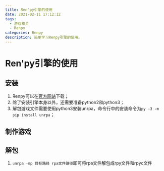 ```yaml
---
title: Ren'py引擎的使用
date: 2021-02-11 17:12:12
tags:
  - 游戏相关
  - Renpy
categories: Renpy
description: 简单学习Renpy引擎的使用。
---
```

# Ren'py引擎的使用

## 安装

1. Renpy可以在[官方网站](https://www.renpy.org/)下载；
2. 除了安装引擎本身以外，还需要准备python2和python3；
3. 解包游戏文件需要使用python3安装unrpa，命令行中的安装命令为`py -3 -m pip install unrpa`；

## 制作游戏



## 解包

1. `unrpa -mp 目标路径 rpa文件路径`即可将rpa文件解包成rpy文件和rpyc文件
